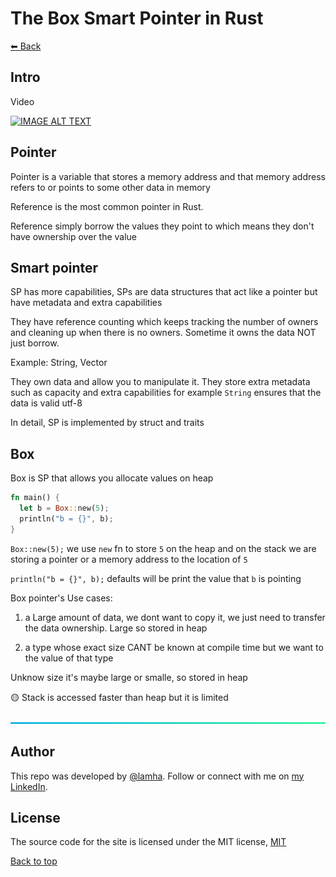 # The Box Smart Pointer in Rust

[⬅ Back](../README.md)

## Intro 
Video 

<div>
  <a href="https://www.youtube.com/watch?v=m76sRj2VgGo"><img src="https://img.youtube.com/vi/m76sRj2VgGo/0.jpg" alt="IMAGE ALT TEXT"></a>
</div>

## Pointer 
Pointer is a variable that stores a memory address and that memory address refers to or points to some other data in memory 

Reference is the most common pointer in Rust.

Reference simply borrow the values they point to which means they don't have ownership over the value 

## Smart pointer 
SP has more capabilities, SPs are data structures that act like a pointer but have metadata and extra capabilities 

They have reference counting which keeps tracking the number of owners and cleaning up when there is no owners. Sometime it owns the data NOT just borrow. 

Example: String, Vector 

They own data and allow you to manipulate it. They store extra metadata such as capacity and extra capabilities for example `String` ensures that the data is valid utf-8 

In detail, SP is implemented by struct and traits 


## Box 
Box is SP that allows you allocate values on heap 

```Rust
fn main() {
  let b = Box::new(5);
  println("b = {}", b);
}
```

`Box::new(5);` we use `new` fn to store `5` on the heap and on the stack we are storing a pointer or a memory address to the location of `5` 

`println("b = {}", b);` defaults will be print the value that `b` is pointing

Box pointer's Use cases: 

1. a Large amount of data, we dont want to copy it, we just need to transfer the data ownership. 
Large so stored in heap

2. a type whose exact size CANT be known at compile time but we want to the value of that type 


Unknow size it's maybe large or smalle, so stored in heap 


🟡 Stack is accessed faster than heap but it is limited 


<p><img type="separator" height=8px width="100%" src="https://github.com/HaLamUs/nft-drop/blob/main/assets/aqua.png"></p>

## Author

This repo was developed by [@lamha](https://github.com/HaLamUs). 
Follow or connect with me on [my LinkedIn](https://www.linkedin.com/in/lamhacs). 

## License
The source code for the site is licensed under the MIT license, [MIT](https://opensource.org/license/mit/)

 <a href="#top">Back to top</a>